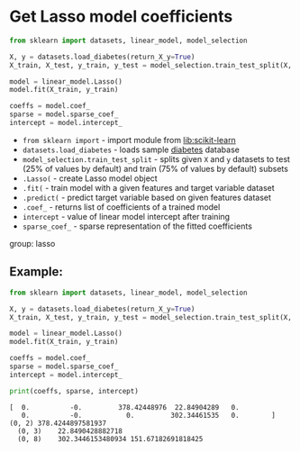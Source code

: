 # Get Lasso model coefficients

```python
from sklearn import datasets, linear_model, model_selection

X, y = datasets.load_diabetes(return_X_y=True)
X_train, X_test, y_train, y_test = model_selection.train_test_split(X, y)

model = linear_model.Lasso()
model.fit(X_train, y_train)

coeffs = model.coef_
sparse = model.sparse_coef_
intercept = model.intercept_  
```

- `from sklearn import` - import module from [lib:scikit-learn](https://onelinerhub.com/python-scikit-learn/how-to-install-scikit-learn-using-pip)
- `datasets.load_diabetes` - loads sample [diabetes](https://scikit-learn.org/stable/modules/generated/sklearn.datasets.load_diabetes.html) database
- `model_selection.train_test_split` - splits given `X` and `y` datasets to test (25% of values by default) and train (75% of values by default) subsets
- `.Lasso(` - create Lasso model object
- `.fit(` - train model with a given features and target variable dataset
- `.predict(` - predict target variable based on given features dataset
- `.coef_` - returns list of coefficients of a trained model
- `intercept` - value of linear model intercept after training
- `sparse_coef_` - sparse representation of the fitted coefficients

group: lasso

## Example: 
```python
from sklearn import datasets, linear_model, model_selection

X, y = datasets.load_diabetes(return_X_y=True)
X_train, X_test, y_train, y_test = model_selection.train_test_split(X, y)

model = linear_model.Lasso()
model.fit(X_train, y_train)

coeffs = model.coef_
sparse = model.sparse_coef_
intercept = model.intercept_  

print(coeffs, sparse, intercept)
```
```
[  0.          -0.         378.42448976  22.84904289   0.
   0.          -0.           0.         302.34461535   0.        ]   (0, 2)	378.4244897581937
  (0, 3)	22.8490428882718
  (0, 8)	302.3446153480934 151.67182691818425

```


